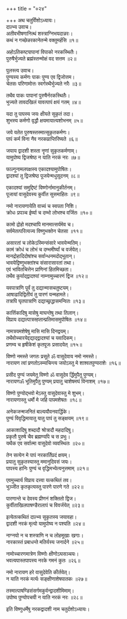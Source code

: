 +++
title = "०२४"

+++
अथ चतुर्विंशोऽध्यायः।  
दाल्भ्य उवाच।  
अतीवभीषणानित्थं शस्त्राग्निभयदान्नरः।  
कथं न गच्छेन्नरकानेतन्मे वक्तुमर्हसि ॥१॥

अहोऽतिकष्टपापानां विपाको नरकस्थितैः।  
पुरुषैर्भुज्यते ब्रह्मंस्तन्मोक्षं वद सत्तम ॥२॥

पुलस्त्य उवाच।  
पुण्यस्य कर्मणः पाकः पुण्य एव द्विजोत्तम।  
चेतसः परिणामोत्तः स्वर्गस्थैर्भुज्यते नरैः ॥३॥

तथैव पाकः पापानां पुरुषैर्नरकस्थितैः।  
भुज्यते तावदखिलं यावत्पापं क्षयं गतम् ॥४॥

यदा तु पापस्य जयः क्षीयते सुकृतं तदा।  
शुभस्य कर्मणो वृद्धौ क्षयमायात्यशोभनम् ॥५॥

जये यतेत पुरुषस्तस्मात्सुकृतकर्मणः।  
पापं कर्म विना नैव नरकप्राप्तिरिष्यते ॥६॥

जयाय द्वादशी शस्ता नॄणां सुकृतकर्मणाम्।  
यामुपोष्य द्विजश्रेष्ठ न याति नरकं नरः ॥७॥

फाल्गुनामलपक्षस्य एकादश्यामुपोषितः।  
द्वादश्यां तु द्विजश्रेष्ठ पूजयेन्मधुसूदनम् ॥८॥

एकादश्यां समुद्दिष्टं विष्णोर्नामानुकीर्तनम्।  
पूजायां वासुदेवस्य कुर्वीत सुसमाहितः ॥९॥

नमो नारायणायेति वाच्यं च स्वपता निशि।  
क्रोधः प्रपञ्च ईर्ष्या च दम्भो लोभश्च वर्जितः ॥१०॥

कामो द्रोहो मदश्चापि मानमात्सर्यमेव च।  
सर्वमेतत्परित्यज्य विष्णुभक्तेन चेतसा ॥११॥

असारतां च लोकेऽस्मिन्संसारे भावयेन्मतिम्।  
कामं क्रोधं च लोभं च दम्भमीर्ष्यां च वर्जयेत्।  
मानद्रोहादिदोषांश्च सर्वान्धनमदोद्भूतान्।  
भावयेद्विष्णुभक्तांश्च संसारासारतां तथा।  
एवं भावितचित्तेन प्राणिनां हितमिच्छता।  
तथैव कुर्याद्द्वादश्यां नाम्नामुच्चारणं द्विज ॥१२॥

यवपात्राणि पूर्वं तु दद्यान्मासचतुष्टयम्।  
आषाढादिद्वितीयं तु पारणं यन्महामते।  
तत्रापि घृतपात्राणि दद्याच्छ्रद्धासमन्वितः ॥१३॥

कार्त्तिकादिषु मासेषु माघन्तेषु तथा तिलान्।  
विप्राय दद्यात्पात्रस्ह्तान्प्रतिमासमुपोषितः ॥१४॥

नामत्रयमशेषेषु मासि मासि दिनद्वयम्।  
तथैवोच्चारयेद्दद्याद्द्वादश्यां च यवादिकम्।  
प्रणम्य च हृषीकेशं कृतपूजः प्रसादयेत् ॥१५॥

विष्णो नमस्ते जगतः प्रसूते ॐ वासुदेवाय नमो नमस्ते।  
नारायण त्वां प्रणतोऽस्म्यचिन्त्य जयोऽस्तु मे शाश्वतपुण्यराशेः ॥१६॥

प्रसीद पुण्यं जयमेतु विष्णो ॐ वासुदेव र्द्धिमुपैतु पुण्यम्।  
नारायणॐ भूतिमुपैतु पुण्यम् प्रयातु चाशेषमघं विनाशम् ॥१७॥

विष्णो पुण्योद्भवो मेऽस्तु वासुदेवास्तु मे शुभम्।  
नारायणास्तु धर्मो मे जहि पापमशेषतः ॥१८॥

अनेकजन्मजनितं बाल्ययौवनवार्द्धिके।  
पुण्यं विवृद्धिमायातु यातु पापं तु सङ्क्षयम् ॥१९॥

आकाशादिषु शब्दादौ श्रोत्रादौ महदादिषु।  
प्रकृतौ पुरुषे चैव ब्रह्मण्यपि च स प्रभुः।  
यथैक एव सर्वात्मा वासुदेवो व्यवस्थितः ॥२०॥

तेन सत्येन मे पापं नरकार्तिप्रदं क्षयम्।  
प्रयातु सुकृतस्यास्तु ममानुदिवसं जयः।  
पापस्य हानिः पुण्यं च वृद्धिमभ्येत्यनुत्तमाम् ॥२१॥

एवमुच्चार्य विप्राय दत्त्वा यत्कथितं तव।  
भुञ्जीत कृतकृत्यस्तु पारणे पारणे गते ॥२२॥

पारणान्ते च देवस्य प्रीणनं शक्तितो द्विज।  
कुर्वीताखिलपाषण्डैरालापं च विवर्जयेत् ॥२३॥

इत्येतत्कथितं दाल्भ्य सुकृतस्य जयावहा।  
द्वादशी नरकं मृत्यो यामुपोष्य न पश्यति ॥२४॥

नाग्नयो न च शस्त्राणि न च लोहमूखाः खगाः।  
नारकास्तं प्रबाधन्ते मतिर्यस्य जनार्दने ॥२५॥

नामोच्चारणमात्रेण विष्णोः क्षीणोऽघसञ्चयः।  
भवत्यपास्तपापस्य नरके गमनं कुतः ॥२६॥

नमो नारायण हरे वासुदेवेति कीर्तयेत्।  
न याति नरकं मर्त्यः सङ्क्षीणाशेषपातकः ॥२७॥

तस्मात्पाषण्डिसंसर्गमकुर्वन्द्वादशीमिमाम्।  
उपोष्य पुण्योपचयी न याति नरकं नरः ॥२८॥

इति विष्णुधर्मेषु नरकद्वादशी नाम चतुर्दशोऽध्यायः।  
